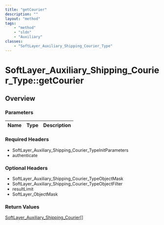 ```yaml
---
title: "getCourier"
description: ""
layout: "method"
tags:
    - "method"
    - "sldn"
    - "Auxiliary"
classes:
    - "SoftLayer_Auxiliary_Shipping_Courier_Type"
---
```

# SoftLayer_Auxiliary_Shipping_Courier_Type::getCourier
## Overview 


### Parameters 
|Name | Type | Description |
| --- | --- | --- |


### Required Headers
* SoftLayer_Auxiliary_Shipping_Courier_TypeInitParameters
* authenticate

### Optional Headers
* SoftLayer_Auxiliary_Shipping_Courier_TypeObjectMask
* SoftLayer_Auxiliary_Shipping_Courier_TypeObjectFilter
* resultLimit
* SoftLayer_ObjectMask

### Return Values
<a href='/reference/datatypes/SoftLayer_Auxiliary_Shipping_Courier'>SoftLayer_Auxiliary_Shipping_Courier[] </a>
